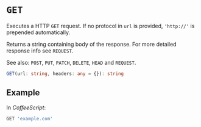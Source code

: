 # `GET`

Executes a HTTP `GET` request. If no protocol in `url` is provided, `'http://'` is prepended automatically.

Returns a string containing body of the response. For more detailed response info see `REQUEST`.

See also: `POST`, `PUT`, `PATCH`, `DELETE`, `HEAD` and `REQUEST`. 

```typescript
GET(url: string, headers: any = {}): string
```

## Example

In *CoffeeScript*:

```coffeescript
GET 'example.com'
```